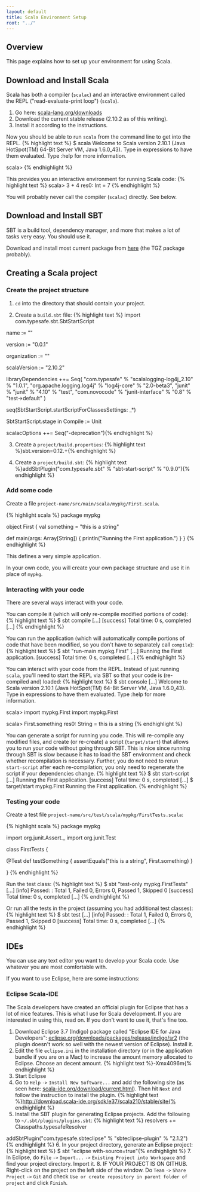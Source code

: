 ```yaml
---
layout: default
title: Scala Environment Setup
root: "../"
---
```


## Overview

This page explains how to set up your environment for using Scala.


## Download and Install Scala

Scala has both a compiler (`scalac`) and an interactive environment called the REPL ("read-evaluate-print loop") (`scala`).

1. Go here: [scala-lang.org/downloads](http://www.scala-lang.org/downloads)
2. Download the current stable release (2.10.2 as of this writing).  
3. Install it according to the instructions.

Now you should be able to run `scala` from the command line to get into the REPL.
{% highlight text %}
$ scala
Welcome to Scala version 2.10.1 (Java HotSpot(TM) 64-Bit Server VM, Java 1.6.0_43).
Type in expressions to have them evaluated.
Type :help for more information.

scala> 
{% endhighlight %}

This provides you an interactive environment for running Scala code:
{% highlight text %}
scala> 3 + 4
res0: Int = 7
{% endhighlight %}

You will probably never call the compiler (`scalac`) directly.  See below.


## Download and Install SBT

SBT is a build tool, dependency manager, and more that makes a lot of tasks very easy.  You should use it.

Download and install most current package from [here](http://www.scala-sbt.org/release/docs/Getting-Started/Setup.html#installing-sbt) (the TGZ package probably).  


## Creating a Scala project

### Create the project structure

1. `cd` into the directory that should contain your project.

2. Create a `build.sbt` file:
    {% highlight text %}
import com.typesafe.sbt.SbtStartScript
    
name := "<project-name>"
    
version := "0.0.1"
    
organization := "<something>"
    
scalaVersion := "2.10.2"
    
libraryDependencies ++= Seq(
   "com.typesafe" % "scalalogging-log4j_2.10" % "1.0.1",
   "org.apache.logging.log4j" % "log4j-core" % "2.0-beta3",
   "junit" % "junit" % "4.10" % "test",
   "com.novocode" % "junit-interface" % "0.8" % "test->default"
  )
    
seq(SbtStartScript.startScriptForClassesSettings: _*)
    
SbtStartScript.stage in Compile := Unit
    
scalacOptions ++= Seq("-deprecation"){% endhighlight %}

3. Create a `project/build.properties`:
    {% highlight text %}sbt.version=0.12.+{% endhighlight %}

4. Create a `project/build.sbt`:
    {% highlight text %}addSbtPlugin("com.typesafe.sbt" % "sbt-start-script" % "0.9.0"){% endhighlight %}


### Add some code

Create a file `project-name/src/main/scala/mypkg/First.scala`.

{% highlight scala %}
package mypkg

object First {
  val something = "this is a string"

  def main(args: Array[String]) {
    println("Running the First application.")
  }
}
{% endhighlight %}

This defines a very simple application.

In your own code, you will create your own package structure and use it in place of `mypkg`.


### Interacting with your code

There are several ways interact with your code.

You can compile it (which will only re-compile modified portions of code):
{% highlight text %}
$ sbt compile
[...]
[success] Total time: 0 s, completed [...]
{% endhighlight %}

You can run the application (which will automatically compile portions of code that have been modified, so you don't have to separately call `compile`):
{% highlight text %}
$ sbt "run-main mypkg.First"
[...]
Running the First application.
[success] Total time: 0 s, completed [...]
{% endhighlight %}

You can interact with your code from the REPL.  Instead of just running `scala`, you'll need to start the REPL via SBT so that your code is (re-compiled and) loaded:
{% highlight text %}
$ sbt console
[...]
Welcome to Scala version 2.10.1 (Java HotSpot(TM) 64-Bit Server VM, Java 1.6.0_43).
Type in expressions to have them evaluated.
Type :help for more information.

scala> import mypkg.First
import mypkg.First

scala> First.something
res0: String = this is a string
{% endhighlight %}

You can generate a script for running you code.  This will re-compile any modified files, and create (or re-create) a script (`target/start`) that allows you to run your code without going through SBT.  This is nice since running through SBT is slow because it has to load the SBT environment and check whether recompilation is necessary.  Further, you do not need to rerun `start-script` after each re-compilation; you only need to regenerate the script if your dependencies change.
{% highlight text %}
$ sbt start-script
[...]
Running the First application.
[success] Total time: 0 s, completed [...]
$ target/start mypkg.First
Running the First application.
{% endhighlight %}


### Testing your code

Create a test file `project-name/src/test/scala/mypkg/FirstTests.scala`:

{% highlight scala %}
package mypkg

import org.junit.Assert._
import org.junit.Test

class FirstTests {

  @Test
  def testSomething {
    assertEquals("this is a string", First.something)
  }

}
{% endhighlight %}

Run the test class:
{% highlight text %}
$ sbt "test-only mypkg.FirstTests"
[...]
[info] Passed: : Total 1, Failed 0, Errors 0, Passed 1, Skipped 0
[success] Total time: 0 s, completed [...]
{% endhighlight %}

Or run all the tests in the project (assuming you had additional test classes):
{% highlight text %}
$ sbt test
[...]
[info] Passed: : Total 1, Failed 0, Errors 0, Passed 1, Skipped 0
[success] Total time: 0 s, completed [...]
{% endhighlight %}


## IDEs

You can use any text editor you want to develop your Scala code.  Use whatever you are most comfortable with.

If you want to use Eclipse, here are some instructions:

### Eclipse Scala-IDE

The Scala developers have created an official plugin for Eclipse that has a lot of nice features.  This is what I use for Scala development.  If you are interested in using this, read on.  If you don't want to use it, that's fine too.

1. Download Eclipse 3.7 (Indigo) package called "Eclipse IDE for Java Developers": [eclipse.org/downloads/packages/release/indigo/sr2](http://www.eclipse.org/downloads/packages/release/indigo/sr2) (the plugin doesn't work so well with the newest version of Eclipse).  Install it.
2. Edit the file `eclipse.ini` in the installation directory (or in the application bundle if you are on a Mac) to increase the amount memory allocated to Eclipse.  Choose an decent amount.
    {% highlight text %}-Xmx4096m{% endhighlight %}
3. Start Eclipse
4. Go to `Help` `->` `Install New Software...` and add the following site (as seen here: [scala-ide.org/download/current.html](http://scala-ide.org/download/current.html)).  Then hit `Next` and follow the instruction to install the plugin.
    {% highlight text %}http://download.scala-ide.org/sdk/e37/scala210/stable/site{% endhighlight %}
5. Install the SBT plugin for generating Eclipse projects. Add the following to `~/.sbt/plugins/plugins.sbt`:
    {% highlight text %}
resolvers += Classpaths.typesafeResolver
     
addSbtPlugin("com.typesafe.sbteclipse" % "sbteclipse-plugin" % "2.1.2"){% endhighlight %}
6. In your project directory, generate an Eclipse project:
    {% highlight text %}
$ sbt "eclipse with-source=true"{% endhighlight %}
7. In Eclipse, do `File` `->` `Import...` `->` `Existing Project into Workspace` and find your project directory.  Import it.
8. IF YOUR PROJECT IS ON GITHUB.  Right-click on the project on the left side of the window.  Do `Team` `->` `Share Project` `->` `Git` and check `Use or create repository in parent folder of project` and click `Finish`.

